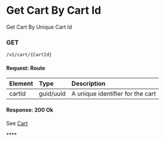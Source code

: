 # Get Cart By Cart Id

Get Cart By Unique Cart Id

### **GET**

```text
/v1/cart/{CartId}
```

#### Request: Route

| Element | Type | Description |
| :--- | :--- | :--- |
| cartId | guid/uuid | A unique identifier for the cart |

#### Response: 200 Ok

See [Cart](./)



\*\*\*\*



